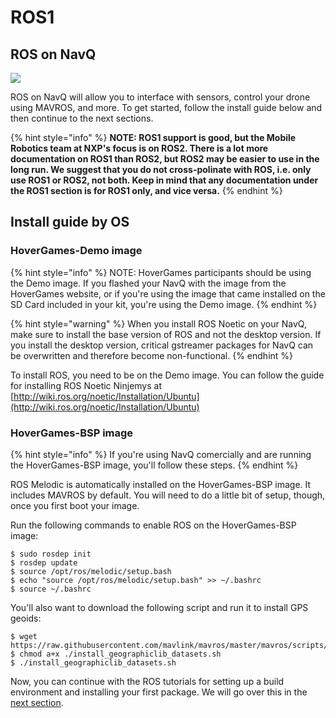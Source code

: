 # ROS1

## ROS on NavQ

![](../../../.gitbook/assets/image%20%2818%29.png)

ROS on NavQ will allow you to interface with sensors, control your drone using MAVROS, and more. To get started, follow the install guide below and then continue to the next sections.

{% hint style="info" %}
**NOTE: ROS1 support is good, but the Mobile Robotics team at NXP's focus is on ROS2. There is a lot more documentation on ROS1 than ROS2, but ROS2 may be easier to use in the long run. We suggest that you do not cross-polinate with ROS, i.e. only use ROS1 or ROS2, not both. Keep in mind that any documentation under the ROS1 section is for ROS1 only, and vice versa.**
{% endhint %}

## Install guide by OS

### HoverGames-Demo image

{% hint style="info" %}
NOTE: HoverGames participants should be using the Demo image. If you flashed your NavQ with the image from the HoverGames website, or if you're using the image that came installed on the SD Card included in your kit, you're using the Demo image. 
{% endhint %}

{% hint style="warning" %}
When you install ROS Noetic on your NavQ, make sure to install the base version of ROS and not the desktop version. If you install the desktop version, critical gstreamer packages for NavQ can be overwritten and therefore become non-functional.
{% endhint %}

To install ROS, you need to be on the Demo image. You can follow the guide for installing ROS Noetic Ninjemys at [http://wiki.ros.org/noetic/Installation/Ubuntu](http://wiki.ros.org/noetic/Installation/Ubuntu)

### HoverGames-BSP image

{% hint style="info" %}
If you're using NavQ comercially and are running the HoverGames-BSP image, you'll follow these steps.
{% endhint %}

ROS Melodic is automatically installed on the HoverGames-BSP image. It includes MAVROS by default. You will need to do a little bit of setup, though, once you first boot your image.

Run the following commands to enable ROS on the HoverGames-BSP image:

```text
$ sudo rosdep init
$ rosdep update
$ source /opt/ros/melodic/setup.bash
$ echo "source /opt/ros/melodic/setup.bash" >> ~/.bashrc
$ source ~/.bashrc
```

You'll also want to download the following script and run it to install GPS geoids:

```text
$ wget https://raw.githubusercontent.com/mavlink/mavros/master/mavros/scripts/install_geographiclib_datasets.sh
$ chmod a+x ./install_geographiclib_datasets.sh
$ ./install_geographiclib_datasets.sh
```

Now, you can continue with the ROS tutorials for setting up a build environment and installing your first package. We will go over this in the [next section](untitled.md).

